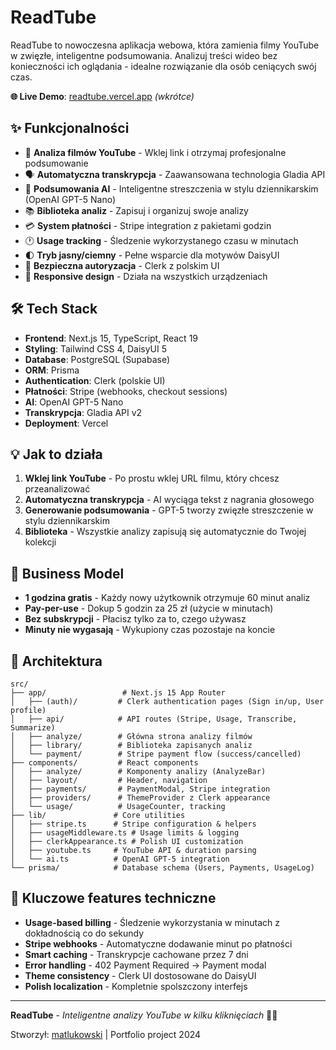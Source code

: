 # ReadTube

ReadTube to nowoczesna aplikacja webowa, która zamienia filmy YouTube w zwięzłe, inteligentne podsumowania. Analizuj treści wideo bez konieczności ich oglądania - idealne rozwiązanie dla osób ceniących swój czas.

**🌐 Live Demo**: [readtube.vercel.app](https://readtube.vercel.app) *(wkrótce)*

## ✨ Funkcjonalności

- 🎥 **Analiza filmów YouTube** - Wklej link i otrzymaj profesjonalne podsumowanie
- 🗣️ **Automatyczna transkrypcja** - Zaawansowana technologia Gladia API
- 🤖 **Podsumowania AI** - Inteligentne streszczenia w stylu dziennikarskim (OpenAI GPT-5 Nano)
- 📚 **Biblioteka analiz** - Zapisuj i organizuj swoje analizy
- 💳 **System płatności** - Stripe integration z pakietami godzin
- 🕐 **Usage tracking** - Śledzenie wykorzystanego czasu w minutach  
- 🌓 **Tryb jasny/ciemny** - Pełne wsparcie dla motywów DaisyUI
- 🔐 **Bezpieczna autoryzacja** - Clerk z polskim UI
- 📱 **Responsive design** - Działa na wszystkich urządzeniach

## 🛠️ Tech Stack

- **Frontend**: Next.js 15, TypeScript, React 19
- **Styling**: Tailwind CSS 4, DaisyUI 5
- **Database**: PostgreSQL (Supabase)
- **ORM**: Prisma
- **Authentication**: Clerk (polskie UI)
- **Płatności**: Stripe (webhooks, checkout sessions)
- **AI**: OpenAI GPT-5 Nano
- **Transkrypcja**: Gladia API v2
- **Deployment**: Vercel

## 💡 Jak to działa

1. **Wklej link YouTube** - Po prostu wklej URL filmu, który chcesz przeanalizować
2. **Automatyczna transkrypcja** - AI wyciąga tekst z nagrania głosowego
3. **Generowanie podsumowania** - GPT-5 tworzy zwięzłe streszczenie w stylu dziennikarskim
4. **Biblioteka** - Wszystkie analizy zapisują się automatycznie do Twojej kolekcji

## 🚀 Business Model

- **1 godzina gratis** - Każdy nowy użytkownik otrzymuje 60 minut analiz
- **Pay-per-use** - Dokup 5 godzin za 25 zł (użycie w minutach)
- **Bez subskrypcji** - Płacisz tylko za to, czego używasz
- **Minuty nie wygasają** - Wykupiony czas pozostaje na koncie

## 📁 Architektura

```
src/
├── app/                 # Next.js 15 App Router
│   ├── (auth)/         # Clerk authentication pages (Sign in/up, User profile)
│   ├── api/            # API routes (Stripe, Usage, Transcribe, Summarize)
│   ├── analyze/        # Główna strona analizy filmów
│   ├── library/        # Biblioteka zapisanych analiz
│   └── payment/        # Stripe payment flow (success/cancelled)
├── components/         # React components
│   ├── analyze/        # Komponenty analizy (AnalyzeBar)
│   ├── layout/         # Header, navigation
│   ├── payments/       # PaymentModal, Stripe integration
│   ├── providers/      # ThemeProvider z Clerk appearance
│   └── usage/          # UsageCounter, tracking
├── lib/               # Core utilities
│   ├── stripe.ts      # Stripe configuration & helpers
│   ├── usageMiddleware.ts # Usage limits & logging
│   ├── clerkAppearance.ts # Polish UI customization
│   ├── youtube.ts     # YouTube API & duration parsing
│   └── ai.ts          # OpenAI GPT-5 integration
└── prisma/            # Database schema (Users, Payments, UsageLog)
```

## 🔧 Kluczowe features techniczne

- **Usage-based billing** - Śledzenie wykorzystania w minutach z dokładnością co do sekundy
- **Stripe webhooks** - Automatyczne dodawanie minut po płatności
- **Smart caching** - Transkrypcje cachowane przez 7 dni
- **Error handling** - 402 Payment Required → Payment modal
- **Theme consistency** - Clerk UI dostosowane do DaisyUI
- **Polish localization** - Kompletnie spolszczony interfejs

---

**ReadTube** - *Inteligentne analizy YouTube w kilku kliknięciach* 🎥✨

Stworzył: [matlukowski](https://github.com/matlukowski) | Portfolio project 2024
